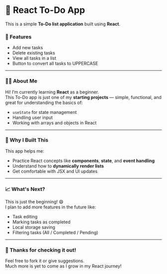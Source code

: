 # 📝 React To-Do App

This is a simple **To-Do list application** built using **React**.

### 🚀 Features
- Add new tasks
- Delete existing tasks
- View all tasks in a list
- Button to convert all tasks to UPPERCASE

---

### 👨‍💻 About Me

Hi! I’m currently learning **React** as a beginner.  
This To-Do app is just one of my **starting projects** — simple, functional, and great for understanding the basics of:
- `useState` for state management
- Handling user input
- Working with arrays and objects in React

---

### 📌 Why I Built This

This app helps me:
- Practice React concepts like **components**, **state**, and **event handling**
- Understand how to **dynamically render lists**
- Get comfortable with JSX and UI updates

---

### 📈 What's Next?

This is just the beginning! 😄  
I plan to add more features in the future like:
- Task editing
- Marking tasks as completed
- Local storage saving
- Filtering tasks (All / Completed / Pending)

---

### 🙌 Thanks for checking it out!

Feel free to fork it or give suggestions.  
Much more is yet to come as I grow in my React journey!

